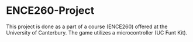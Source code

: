 # ENCE260-Project
This project is done as a part of a course (ENCE260) offered at the University of Canterbury. The game utilizes a microcontroller (UC Funt Kit).
